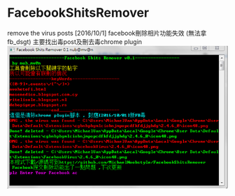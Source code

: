 # FacebookShitsRemover
remove the virus posts [2016/10/1]
      facebook刪除相片功能失效 (無法拿fb_dsgt)
      主要找出毒post及刪去毒chrome plugin
![Main](https://raw.githubusercontent.com/MichaelNoobstyle/FacebookShitsRemover/master/image.png)
